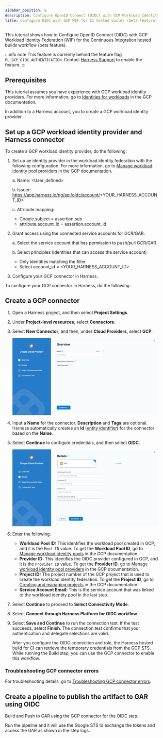 ```yaml
---
sidebar_position: 9
description: Configure OpenID Connect (OIDC) with GCP Workload Identity Federation (WIF) for the Continuous Integration hosted builds workflow (beta feature).
title: Configure OIDC with GCP WIF for CI hosted builds (beta feature)
---
```


This tutorial shows how to Configure OpenID Connect (OIDC) with GCP Workload Identity Federation (WIF) for the Continuous Integration hosted builds workflow (beta feature).

:::info note
This feature is currently behind the feature flag `PL_GCP_OIDC_AUTHENTICATION`. Contact [Harness Support](mailto:support@harness.io) to enable the feature.
:::

## Prerequisites

This tutorial assumes you have experience with GCP workload identity providers. For more information, go to [Identities for workloads](https://cloud.google.com/iam/docs/workload-identities) in the GCP documentation.

In addition to a Harness account, you to create a GCP workload identity provider.

## Set up a GCP workload identity provider and Harness connector

To create a GCP workload identity provider, do the following:

1. Set up an identity provider in the workload identity federation with the following configuration. For more information, go to [Manage workload identity pool providers](https://cloud.google.com/iam/docs/manage-workload-identity-pools-providers#manage-providers) in the GCP documentation.
   
   a. Name: <User_defined>

   b. Issuer: https://app.harness.io/ng/api/oidc/account/<YOUR_HARNESS_ACCOUNT_ID>

   c. Attribute mapping: 
      - Google.subject = assertion.sub
      - attribute.account_id = assertion.account_id

2. Grant access using the connected service accounts for GCR/GAR.

   a. Select the service account that has permission to push/pull GCR/GAR.

   b. Select principles (identities that can access the service account) 
   - Only identities matching the filter
   - Select account_id = <YOUR_HARNESS_ACCOUNT_ID>

3. Configure your GCP connector in Harness.

To configure your GCP connector in Harness, do the following:

## Create a GCP connector

1. Open a Harness project, and then select **Project Settings**.
2. Under **Project-level resources**, select **Connectors**.
2. Select **New Connector**, and then, under **Cloud Providers**, select **GCP**.

   ![GCP Provider Overview](./static/oidc-ci-hosted-builds/gcp-provider-overview.png)
   
3. Input a **Name** for the connector. **Description** and **Tags** are optional.
   Harness automatically creates an **Id** ([entity identifier](/docs/platform/references/entity-identifier-reference)) for the connector based on the **Name**.
4. Select **Continue** to configure credentials, and then select **OIDC**.

   ![OIDC Details](./static/oidc-ci-hosted-builds/oidc-details.png)

5. Enter the following.
   - **Workload Pool ID:** This identifies the workload pool created in GCP, and it is the `Pool ID` value. To get the **Workload Pool ID**, go to [Manage workload identity pools](https://cloud.google.com/iam/docs/manage-workload-identity-pools-providers#pools) in the GCP documentation. 
   - **Provider ID:** This identifies the OIDC provider configured in GCP, and it is the `Provider ID` value. To get the **Provider ID**, go to [Manage workload identity pool providers](https://cloud.google.com/iam/docs/manage-workload-identity-pools-providers#manage-providers) in the GCP documentation.
   - **Project ID:** The project number of the GCP project that is used to create the workload identity federation. To get the **Project ID**, go to [Creating and managing projects](https://cloud.google.com/resource-manager/docs/creating-managing-projects) in the GCP documentation. 
   - **Service Account Email:** This is the service account that was linked to the workload identity pool in the last step.
6. Select **Continue** to proceed to **Select Connectivity Mode**.
7. Select **Connect through Harness Platform for OIDC workflow**.
8. Select **Save and Continue** to run the connection test. If the test succeeds, select **Finish**. The connection test confirms that your authentication and delegate selections are valid.

   After you configure the OIDC connection and role, the Harness hosted build for CI can retrieve the temporary credentials from the GCP STS. While running the Build step, you can use the GCP connector to enable this workflow.

### Troubleshooting GCP connector errors

For troubleshooting details, go to [Troubleshooting GCP connector errors](/docs/platform/connectors/cloud-providers/connect-to-google-cloud-platform-gcp#troubleshooting-gcp-connector-errors).

## Create a pipeline to publish the artifact to GAR using OIDC

Build and Push to GAR using the GCP connector for the OIDC step. 

Run the pipeline and it will use the Google STS to exchange the tokens and access the GAR as shown in the step logs.
